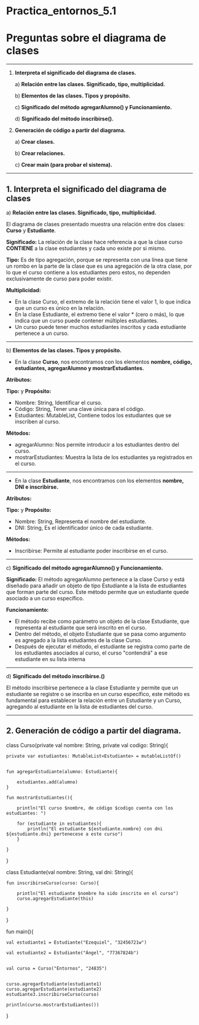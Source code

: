 # Practica_entornos_5.1
# Preguntas sobre el diagrama de clases 

---

1. **Interpreta el significado del diagrama de clases.**

   a) **Relación entre las clases. Significado, tipo, multiplicidad.** 

   b) **Elementos de las clases. Tipos y propósito.**  

   c) **Significado del método agregarAlumno() y Funcionamiento.**  

   d) **Significado del método inscribirse().** 

2. **Generación de código a partir del diagrama.**  

   a) **Crear clases.** 

   b) **Crear relaciones.** 

   c) **Crear main (para probar el sistema).** 

---

## 1. Interpreta el significado del diagrama de clases

 a) **Relación entre las clases. Significado, tipo, multiplicidad.**

   El diagrama de clases presentado muestra una relación entre dos clases: **Curso** y **Estudiante**.

**Significado:**
   La relación de la clase hace referencia a que la clase curso **CONTIENE** a la clase estudiantes y cada uno existe por si mismo.

**Tipo:**
   Es de tipo agregación, porque se representa con una línea que tiene un rombo en la parte de la clase que es una agregación de la otra clase, 
   por lo que el curso contiene a los estudiantes pero estos, no dependen exclusivamente de curso para poder existir.

**Multiplicidad:**
- En la clase Curso, el extremo de la relación tiene el valor 1, lo que indica que un curso es único en la relación.
- En la clase Estudiante, el extremo tiene el valor * (cero o más), lo que indica que un curso puede contener múltiples estudiantes.
- Un curso puede tener muchos estudiantes inscritos y cada estudiante pertenece a un curso.

---

 b) **Elementos de las clases. Tipos y propósito.**  

- En la clase **Curso**, nos encontramos con los elementos **nombre, código, estudiantes, agregarAlumno y mostrarEstudiantes.**

**Atributos:**

**Tipo:** y **Propósito:**
- Nombre: String, Identificar el curso.
- Código: String, Tener una clave única para el código.
- Estudiantes: MutableList, Contiene todos los estudiantes que se inscriben al curso.

**Métodos:**
- agregarAlumno: Nos permite introducir a los estudiantes dentro del curso.
- mostrarEstudiantes: Muestra la lista de los estudiantes ya registrados en el curso.

---
- En la clase **Estudiante**, nos encontramos con los elementos **nombre, DNI e inscribirse.**

**Atributos:**

**Tipo:** y **Propósito:**
- Nombre: String, Representa el nombre del estudiante.
- DNI: String, Es el identificador único de cada estudiante.

**Métodos:**
- Inscribirse: Permite al estudiante poder inscribirse en el curso.

---

c) **Significado del método agregarAlumno() y Funcionamiento.**  

**Significado:**
El método agregarAlumno pertenece a la clase Curso y está diseñado para añadir un objeto de tipo Estudiante a la lista de estudiantes que forman parte del curso. 
Este método permite que un estudiante quede asociado a un curso específico.

**Funcionamiento:**
- El método recibe como parámetro un objeto de la clase Estudiante, que representa al estudiante que será inscrito en el curso.
- Dentro del método, el objeto Estudiante que se pasa como argumento es agregado a la lista estudiantes de la clase Curso.
- Después de ejecutar el método, el estudiante se registra como parte de los estudiantes asociados al curso, el curso "contendrá" a ese estudiante en su lista interna 

---

d) **Significado del método inscribirse.()**

El método inscribirse pertenece a la clase Estudiante y permite que un estudiante se registre o se inscriba en un curso específico, este método es fundamental 
para establecer la relación entre un Estudiante y un Curso, agregando al estudiante en la lista de estudiantes del curso.

---

## 2. **Generación de código a partir del diagrama.** 



class Curso(private val nombre: String, private val codigo: String){

    private var estudiantes: MutableList<Estudiante> = mutableListOf()


    fun agregarEstudiante(alumno: Estudiante){

        estudiantes.add(alumno)
    }

    fun mostrarEstudiantes(){

        println("El curso $nombre, de código $codigo cuenta con los estudiantes: ")

        for (estudiante in estudiantes){
            println("El estudiante ${estudiante.nombre} con dni ${estudiante.dni} pertenecese a este curso")
        }

    }
}


class Estudiante(val nombre: String, val dni: String){

    fun inscribirseCurso(curso: Curso){

        println("El estudiante $nombre ha sido inscrito en el curso")
        curso.agregarEstudiante(this)

    }
}


fun main(){

    val estudiante1 = Estudiante("Ezequiel", "32456721w")

    val estudiante2 = Estudiante("Ángel", "77367824b")


    val curso = Curso("Entornos", "24835")


    curso.agregarEstudiante(estudiante1)
    curso.agregarEstudiante(estudiante2)
    estudiante3.inscribirseCurso(curso)

    println(curso.mostrarEstudiantes())

}
